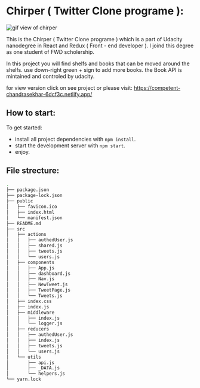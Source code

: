 # Chirper ( Twitter Clone programe ):

![gif view of chirper](https://github.com/akiid777/chirper-twitter-clone/blob/main/Peek%202021-10-16%2019-10.gif)


This is the Chirper ( Twitter Clone programe ) which is a part of Udacity nanodegree in React and Redux ( Front - end developer ). I joind this degree as one student of FWD scholership. 

In this project you will find shelfs and books that can be moved around the shelfs. use down-right green + sign to add more books. the Book API is mintained and controled by udacity.


for view version click on see project or please visit:
https://competent-chandrasekhar-6dcf3c.netlify.app/

## How to start:

To get started:

* install all project dependencies with `npm install`.
* start the development server with `npm start`.
* enjoy.

## File strecture:
```bash
.
├── package.json
├── package-lock.json
├── public
│   ├── favicon.ico
│   ├── index.html
│   └── manifest.json
├── README.md
├── src
│   ├── actions
│   │   ├── authedUser.js
│   │   ├── shared.js
│   │   ├── tweets.js
│   │   └── users.js
│   ├── components
│   │   ├── App.js
│   │   ├── dashboard.js
│   │   ├── Nav.js
│   │   ├── NewTweet.js
│   │   ├── TweetPage.js
│   │   └── Tweets.js
│   ├── index.css
│   ├── index.js
│   ├── middleware
│   │   ├── index.js
│   │   └── logger.js
│   ├── reducers
│   │   ├── authedUser.js
│   │   ├── index.js
│   │   ├── tweets.js
│   │   └── users.js
│   └── utils
│       ├── api.js
│       ├── _DATA.js
│       └── helpers.js
└── yarn.lock
```
